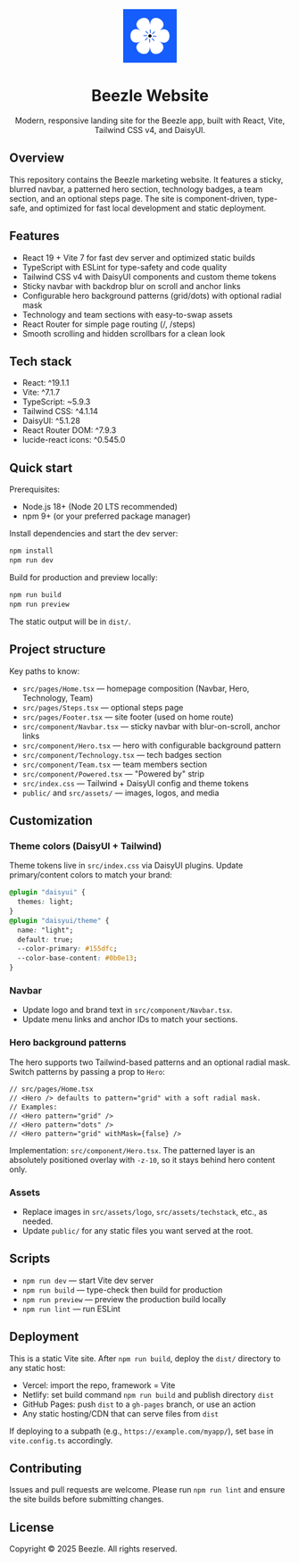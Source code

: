 <div align="center">

<img src="src/assets/logo/logo.png" alt="Beezle logo" width="96" height="96" />

# Beezle Website

Modern, responsive landing site for the Beezle app, built with React, Vite, Tailwind CSS v4, and DaisyUI.

</div>

## Overview

This repository contains the Beezle marketing website. It features a sticky, blurred navbar, a patterned hero section, technology badges, a team section, and an optional steps page. The site is component-driven, type-safe, and optimized for fast local development and static deployment.

## Features

- React 19 + Vite 7 for fast dev server and optimized static builds
- TypeScript with ESLint for type-safety and code quality
- Tailwind CSS v4 with DaisyUI components and custom theme tokens
- Sticky navbar with backdrop blur on scroll and anchor links
- Configurable hero background patterns (grid/dots) with optional radial mask
- Technology and team sections with easy-to-swap assets
- React Router for simple page routing (/, /steps)
- Smooth scrolling and hidden scrollbars for a clean look

## Tech stack

- React: ^19.1.1
- Vite: ^7.1.7
- TypeScript: ~5.9.3
- Tailwind CSS: ^4.1.14
- DaisyUI: ^5.1.28
- React Router DOM: ^7.9.3
- lucide-react icons: ^0.545.0

## Quick start

Prerequisites:

- Node.js 18+ (Node 20 LTS recommended)
- npm 9+ (or your preferred package manager)

Install dependencies and start the dev server:

```bash
npm install
npm run dev
```

Build for production and preview locally:

```bash
npm run build
npm run preview
```

The static output will be in `dist/`.

## Project structure

Key paths to know:

- `src/pages/Home.tsx` — homepage composition (Navbar, Hero, Technology, Team)
- `src/pages/Steps.tsx` — optional steps page
- `src/pages/Footer.tsx` — site footer (used on home route)
- `src/component/Navbar.tsx` — sticky navbar with blur-on-scroll, anchor links
- `src/component/Hero.tsx` — hero with configurable background pattern
- `src/component/Technology.tsx` — tech badges section
- `src/component/Team.tsx` — team members section
- `src/component/Powered.tsx` — "Powered by" strip
- `src/index.css` — Tailwind + DaisyUI config and theme tokens
- `public/` and `src/assets/` — images, logos, and media

## Customization

### Theme colors (DaisyUI + Tailwind)

Theme tokens live in `src/index.css` via DaisyUI plugins. Update primary/content colors to match your brand:

```css
@plugin "daisyui" {
  themes: light;
}
@plugin "daisyui/theme" {
  name: "light";
  default: true;
  --color-primary: #155dfc;
  --color-base-content: #0b0e13;
}
```

### Navbar

- Update logo and brand text in `src/component/Navbar.tsx`.
- Update menu links and anchor IDs to match your sections.

### Hero background patterns

The hero supports two Tailwind-based patterns and an optional radial mask. Switch patterns by passing a prop to `Hero`:

```tsx
// src/pages/Home.tsx
// <Hero /> defaults to pattern="grid" with a soft radial mask.
// Examples:
// <Hero pattern="grid" />
// <Hero pattern="dots" />
// <Hero pattern="grid" withMask={false} />
```

Implementation: `src/component/Hero.tsx`. The patterned layer is an absolutely positioned overlay with `-z-10`, so it stays behind hero content only.

### Assets

- Replace images in `src/assets/logo`, `src/assets/techstack`, etc., as needed.
- Update `public/` for any static files you want served at the root.

## Scripts

- `npm run dev` — start Vite dev server
- `npm run build` — type-check then build for production
- `npm run preview` — preview the production build locally
- `npm run lint` — run ESLint

## Deployment

This is a static Vite site. After `npm run build`, deploy the `dist/` directory to any static host:

- Vercel: import the repo, framework = Vite
- Netlify: set build command `npm run build` and publish directory `dist`
- GitHub Pages: push `dist` to a `gh-pages` branch, or use an action
- Any static hosting/CDN that can serve files from `dist`

If deploying to a subpath (e.g., `https://example.com/myapp/`), set `base` in `vite.config.ts` accordingly.

## Contributing

Issues and pull requests are welcome. Please run `npm run lint` and ensure the site builds before submitting changes.

## License

Copyright © 2025 Beezle. All rights reserved.
